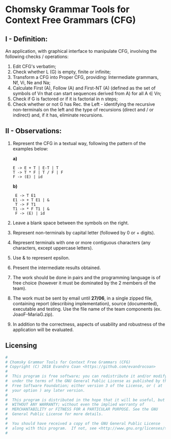 # Chomsky Grammar Tools for Context Free Grammars (CFG)


## I - Definition:

An application,
with graphical interface to manipulate CFG,
involving the following checks / operations:
1. Edit CFG's verbatim;
2. Check whether L (G) is empty, finite or infinite;
3. Transform a CFG into Proper CFG,
   providing: Intermediate grammars, Nf, Vi, Ne and Na;
4. Calculate First (A),
   Follow (A) and First-NT (A) (defined as the set of symbols of Vn that can start sequences derived from A) for all A ∈ Vn;
5. Check if G is factored or if it is factorial in n steps;
6. Check whether or not G has Rec.
   the Left - identifying the recursive non-terminals on the left and the type of recursions (direct and / or indirect) and, if it has,
   eliminate recursions.


## II - Observations:
1. Represent the CFG in a textual way, following the pattern of the examples below:

   **a)**
   ```
   E -> E + T | E-T | T
   T -> T * F | T / F | F
   F -> (E) | id
   ```

   **b)**
   ```
    E -> T E1
   E1 -> + T E1 | &
    T -> F T1
   T1 -> * F T1 | &
    F -> (E) | id
   ```
2. Leave a blank space between the symbols on the right.
3. Represent non-terminals by capital letter (followed by 0 or + digits).
4. Represent terminals with one or more contiguous characters (any characters,
   except uppercase letters).
5. Use & to represent epsilon.
6. Present the intermediate results obtained.
7. The work should be done in pairs and the programming language is of free choice (however it must be dominated by the 2 members of the team).
8. The work must be sent by email until **27/06**,
   in a single zipped file,
   containing report (describing implementation), source (documented),
   executable and testing.
   Use the file name of the team components (ex.
   JoaoF-MariaG.zip).
9. In addition to the correctness,
   aspects of usability and robustness of the application will be evaluated.


## Licensing

```python
#
# Chomsky Grammar Tools for Context Free Grammars (CFG)
# Copyright (C) 2018 Evandro Coan <https://github.com/evandrocoan>
#
#  This program is free software; you can redistribute it and/or modify it
#  under the terms of the GNU General Public License as published by the
#  Free Software Foundation; either version 3 of the License, or ( at
#  your option ) any later version.
#
#  This program is distributed in the hope that it will be useful, but
#  WITHOUT ANY WARRANTY; without even the implied warranty of
#  MERCHANTABILITY or FITNESS FOR A PARTICULAR PURPOSE. See the GNU
#  General Public License for more details.
#
#  You should have received a copy of the GNU General Public License
#  along with this program.  If not, see <http://www.gnu.org/licenses/>.
#
```
